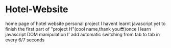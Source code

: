 # Hotel-Website
home page of hotel website personal project
I havent learnt javascript yet to finish the first part of "project H"(cool name,thank you😎)once I learn javascript DOM manipulation I'
 add automatic switching from tab to tab in every 6/7 seconds
